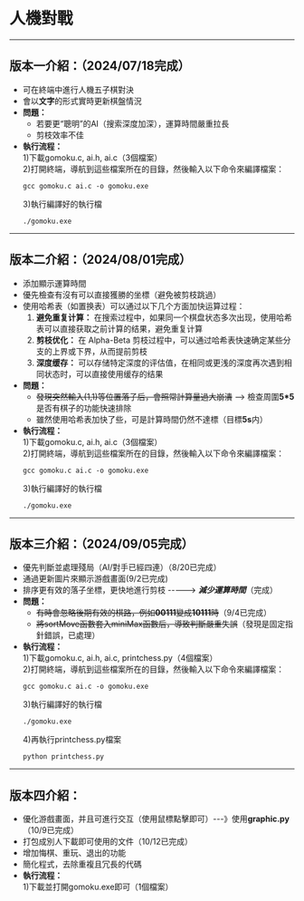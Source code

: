 # 人機對戰
--------------------------------------------
## 版本一介紹：（2024/07/18完成）  
- 可在終端中進行人機五子棋對決
- 會以**文字**的形式實時更新棋盤情況  
- **問題：**
  - 若要更“聰明”的AI（搜索深度加深），運算時間嚴重拉長
  - 剪枝效率不佳
- **執行流程：**   
  1)下載gomoku.c, ai.h, ai.c（3個檔案）    
  2)打開終端，導航到這些檔案所在的目錄，然後輸入以下命令來編譯檔案：    
  ```
  gcc gomoku.c ai.c -o gomoku.exe  
  ```
  3)執行編譯好的執行檔
  ```
  ./gomoku.exe
  ```
--------------------------------
## 版本二介紹：（2024/08/01完成）
- 添加顯示運算時間  
- 優先檢查有沒有可以直接獲勝的坐標（避免被剪枝跳過）  
- 使用哈希表（如置换表）可以通过以下几个方面加快运算过程：  
  1. **避免重复计算：** 在搜索过程中，如果同一个棋盘状态多次出现，使用哈希表可以直接获取之前计算的结果，避免重复计算  
  2. **剪枝优化：** 在 Alpha-Beta 剪枝过程中，可以通过哈希表快速确定某些分支的上界或下界，从而提前剪枝      
  3. **深度缓存：** 可以存储特定深度的评估值，在相同或更浅的深度再次遇到相同状态时，可以直接使用缓存的结果  
- **問題：**
  - ~~發現突然輸入(1,1)等位置落子后，會照常計算量過大崩潰~~ --> 檢查周圍**5*5**是否有棋子的功能快速排除  
  - 雖然使用哈希表加快了些，可是計算時間仍然不達標（目標**5s**内）  
- **執行流程：**   
  1)下載gomoku.c, ai.h, ai.c（3個檔案）    
  2)打開終端，導航到這些檔案所在的目錄，然後輸入以下命令來編譯檔案：    
  ```
  gcc gomoku.c ai.c -o gomoku.exe  
  ```
  3)執行編譯好的執行檔
  ```
  ./gomoku.exe
  ```

--------------------------------------
## 版本三介紹：（2024/09/05完成）
- 優先判斷並處理殘局（AI/對手已經四連）（8/20已完成）  
- 通過更新圖片來顯示游戲畫面(9/2已完成)  
- 排序更有效的落子坐標，更快地進行剪枝 -----> ***減少運算時間***（完成）  
- **問題：**  
  - ~~有時會忽略後期有效的棋路，例如**00111**變成**10111**時~~（9/4已完成）  
  - ~~將sortMove函數套入miniMax函數后，導致判斷嚴重失誤~~（發現是固定指針錯誤，已處理）
- **執行流程：**   
  1)下載gomoku.c, ai.h, ai.c, printchess.py（4個檔案）    
  2)打開終端，導航到這些檔案所在的目錄，然後輸入以下命令來編譯檔案：    
  ```
  gcc gomoku.c ai.c -o gomoku.exe  
  ```
  3)執行編譯好的執行檔
  ```
  ./gomoku.exe
  ```
  4)再執行printchess.py檔案
  ```
  python printchess.py
  ```
-------------
## 版本四介紹：
- 優化游戲畫面，并且可進行交互（使用鼠標點擊即可）---》使用**graphic.py**（10/9已完成）
- 打包成別人下載即可使用的文件（10/12已完成）
- 增加悔棋、重玩、退出的功能
- 簡化程式，去除重複且冗長的代碼
- **執行流程：**   
  1)下載並打開gomoku.exe即可（1個檔案）
